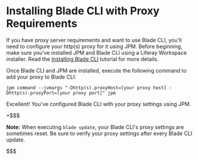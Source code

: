 # Installing Blade CLI with Proxy Requirements [](id=setting-blade-cli-proxy-requirments)

If you have proxy server requirements and want to use Blade CLI, you'll need to
configure your http(s) proxy for it using JPM. Before beginning, make sure
you've installed JPM and Blade CLI using a Liferay Workspace installer. Read the
[Installing Blade CLI](/develop/tutorials/-/knowledge_base/7-0/installing-blade-cli)
tutorial for more details.

Once Blade CLI and JPM are installed, execute the following command to add your
proxy to Blade CLI:

    jpm command --jvmargs "-Dhttp(s).proxyHost=[your proxy host] -Dhttp(s).proxyPort=[your proxy port]" jpm

Excellent! You've configured Blade CLI with your proxy settings using JPM.

+$$$

**Note:** When executing `blade update`, your Blade CLI's proxy settings are
sometimes reset. Be sure to verify your proxy settings after every Blade CLI
update.

$$$

